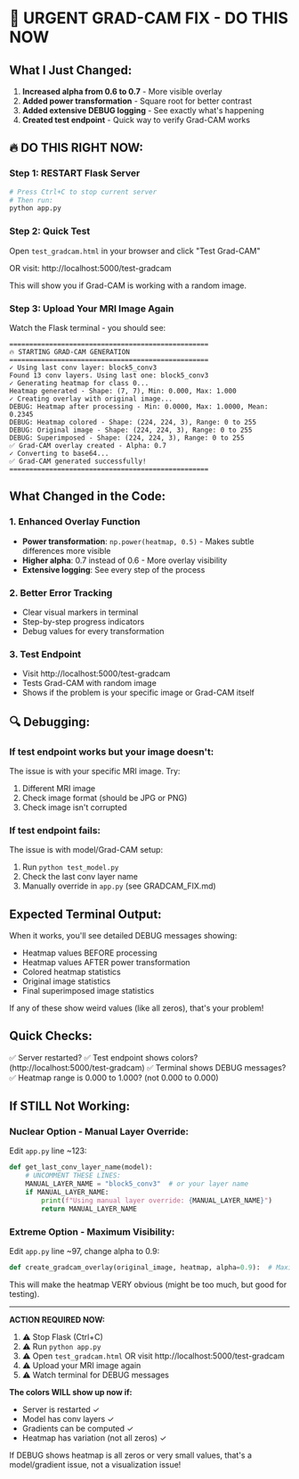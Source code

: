 # 🚨 URGENT GRAD-CAM FIX - DO THIS NOW

## What I Just Changed:

1. **Increased alpha from 0.6 to 0.7** - More visible overlay
2. **Added power transformation** - Square root for better contrast
3. **Added extensive DEBUG logging** - See exactly what's happening
4. **Created test endpoint** - Quick way to verify Grad-CAM works

## 🔥 DO THIS RIGHT NOW:

### Step 1: RESTART Flask Server
```bash
# Press Ctrl+C to stop current server
# Then run:
python app.py
```

### Step 2: Quick Test
Open `test_gradcam.html` in your browser and click "Test Grad-CAM"

OR visit: http://localhost:5000/test-gradcam

This will show you if Grad-CAM is working with a random image.

### Step 3: Upload Your MRI Image Again

Watch the Flask terminal - you should see:
```
==================================================
🔥 STARTING GRAD-CAM GENERATION
==================================================
✓ Using last conv layer: block5_conv3
Found 13 conv layers. Using last one: block5_conv3
✓ Generating heatmap for class 0...
Heatmap generated - Shape: (7, 7), Min: 0.000, Max: 1.000
✓ Creating overlay with original image...
DEBUG: Heatmap after processing - Min: 0.0000, Max: 1.0000, Mean: 0.2345
DEBUG: Heatmap colored - Shape: (224, 224, 3), Range: 0 to 255
DEBUG: Original image - Shape: (224, 224, 3), Range: 0 to 255
DEBUG: Superimposed - Shape: (224, 224, 3), Range: 0 to 255
✅ Grad-CAM overlay created - Alpha: 0.7
✓ Converting to base64...
✅ Grad-CAM generated successfully!
==================================================
```

## What Changed in the Code:

### 1. Enhanced Overlay Function
- **Power transformation**: `np.power(heatmap, 0.5)` - Makes subtle differences more visible
- **Higher alpha**: 0.7 instead of 0.6 - More overlay visibility
- **Extensive logging**: See every step of the process

### 2. Better Error Tracking
- Clear visual markers in terminal
- Step-by-step progress indicators
- Debug values for every transformation

### 3. Test Endpoint
- Visit http://localhost:5000/test-gradcam
- Tests Grad-CAM with random image
- Shows if the problem is your specific image or Grad-CAM itself

## 🔍 Debugging:

### If test endpoint works but your image doesn't:
The issue is with your specific MRI image. Try:
1. Different MRI image
2. Check image format (should be JPG or PNG)
3. Check image isn't corrupted

### If test endpoint fails:
The issue is with model/Grad-CAM setup:
1. Run `python test_model.py`
2. Check the last conv layer name
3. Manually override in `app.py` (see GRADCAM_FIX.md)

## Expected Terminal Output:

When it works, you'll see detailed DEBUG messages showing:
- Heatmap values BEFORE processing
- Heatmap values AFTER power transformation
- Colored heatmap statistics
- Original image statistics
- Final superimposed image statistics

If any of these show weird values (like all zeros), that's your problem!

## Quick Checks:

✅ Server restarted?
✅ Test endpoint shows colors? (http://localhost:5000/test-gradcam)
✅ Terminal shows DEBUG messages?
✅ Heatmap range is 0.000 to 1.000? (not 0.000 to 0.000)

## If STILL Not Working:

### Nuclear Option - Manual Layer Override:

Edit `app.py` line ~123:

```python
def get_last_conv_layer_name(model):
    # UNCOMMENT THESE LINES:
    MANUAL_LAYER_NAME = "block5_conv3"  # or your layer name
    if MANUAL_LAYER_NAME:
        print(f"Using manual layer override: {MANUAL_LAYER_NAME}")
        return MANUAL_LAYER_NAME
```

### Extreme Option - Maximum Visibility:

Edit `app.py` line ~97, change alpha to 0.9:

```python
def create_gradcam_overlay(original_image, heatmap, alpha=0.9):  # Maximum visibility
```

This will make the heatmap VERY obvious (might be too much, but good for testing).

---

**ACTION REQUIRED NOW:**

1. ⚠️ Stop Flask (Ctrl+C)
2. ⚠️ Run `python app.py`
3. ⚠️ Open `test_gradcam.html` OR visit http://localhost:5000/test-gradcam
4. ⚠️ Upload your MRI image again
5. ⚠️ Watch terminal for DEBUG messages

**The colors WILL show up now if:**
- Server is restarted ✓
- Model has conv layers ✓
- Gradients can be computed ✓
- Heatmap has variation (not all zeros) ✓

If DEBUG shows heatmap is all zeros or very small values, that's a model/gradient issue, not a visualization issue!
